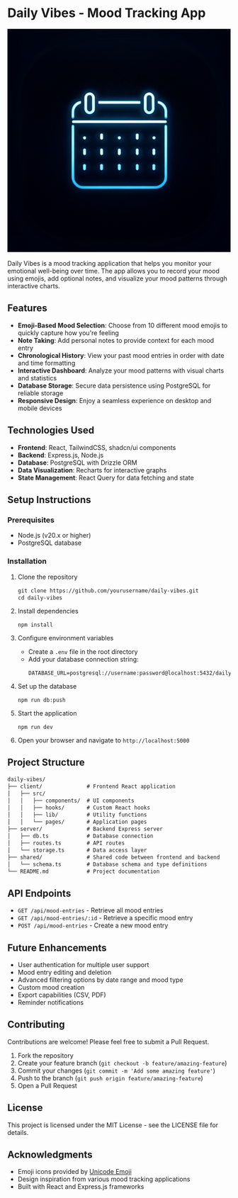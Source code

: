 # Daily Vibes - Mood Tracking App

![Daily Vibes Logo](./generated-icon.png)

Daily Vibes is a mood tracking application that helps you monitor your emotional well-being over time. The app allows you to record your mood using emojis, add optional notes, and visualize your mood patterns through interactive charts.

## Features

- **Emoji-Based Mood Selection**: Choose from 10 different mood emojis to quickly capture how you're feeling
- **Note Taking**: Add personal notes to provide context for each mood entry
- **Chronological History**: View your past mood entries in order with date and time formatting
- **Interactive Dashboard**: Analyze your mood patterns with visual charts and statistics
- **Database Storage**: Secure data persistence using PostgreSQL for reliable storage
- **Responsive Design**: Enjoy a seamless experience on desktop and mobile devices

## Technologies Used

- **Frontend**: React, TailwindCSS, shadcn/ui components
- **Backend**: Express.js, Node.js
- **Database**: PostgreSQL with Drizzle ORM
- **Data Visualization**: Recharts for interactive graphs
- **State Management**: React Query for data fetching and state

## Setup Instructions

### Prerequisites

- Node.js (v20.x or higher)
- PostgreSQL database

### Installation

1. Clone the repository
   ```
   git clone https://github.com/yourusername/daily-vibes.git
   cd daily-vibes
   ```

2. Install dependencies
   ```
   npm install
   ```

3. Configure environment variables
   - Create a `.env` file in the root directory
   - Add your database connection string:
     ```
     DATABASE_URL=postgresql://username:password@localhost:5432/daily_vibes
     ```

4. Set up the database
   ```
   npm run db:push
   ```

5. Start the application
   ```
   npm run dev
   ```

6. Open your browser and navigate to `http://localhost:5000`

## Project Structure

```
daily-vibes/
├── client/              # Frontend React application
│   ├── src/
│   │   ├── components/  # UI components
│   │   ├── hooks/       # Custom React hooks
│   │   ├── lib/         # Utility functions
│   │   └── pages/       # Application pages
├── server/              # Backend Express server
│   ├── db.ts            # Database connection
│   ├── routes.ts        # API routes
│   └── storage.ts       # Data access layer
├── shared/              # Shared code between frontend and backend
│   └── schema.ts        # Database schema and type definitions
└── README.md            # Project documentation
```

## API Endpoints

- `GET /api/mood-entries` - Retrieve all mood entries
- `GET /api/mood-entries/:id` - Retrieve a specific mood entry
- `POST /api/mood-entries` - Create a new mood entry

## Future Enhancements

- User authentication for multiple user support
- Mood entry editing and deletion
- Advanced filtering options by date range and mood type
- Custom mood creation
- Export capabilities (CSV, PDF)
- Reminder notifications

## Contributing

Contributions are welcome! Please feel free to submit a Pull Request.

1. Fork the repository
2. Create your feature branch (`git checkout -b feature/amazing-feature`)
3. Commit your changes (`git commit -m 'Add some amazing feature'`)
4. Push to the branch (`git push origin feature/amazing-feature`)
5. Open a Pull Request

## License

This project is licensed under the MIT License - see the LICENSE file for details.

## Acknowledgments

- Emoji icons provided by [Unicode Emoji](https://unicode.org/emoji/charts/full-emoji-list.html)
- Design inspiration from various mood tracking applications
- Built with React and Express.js frameworks